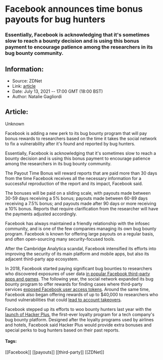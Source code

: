 # Facebook announces time bonus payouts for bug hunters
### Essentially, Facebook is acknowledging that it's sometimes slow to reach a bounty decision and is using this bonus payment to encourage patience among the researchers in its bug bounty community.

## Information:
+ Source: ZDNet
+ Link: [article](https://www.zdnet.com/article/facebook-announces-time-bonus-payouts-for-bug-hunters/)
+ Date: July 13, 2021 -- 17:00 GMT (18:00 BST)
+ Author: Natalie Gagliordi


## Article:
Unknown

Facebook is adding a new perk to its bug bounty program that will pay bonus rewards to researchers based on the time it takes the social network to fix a vulnerability after it's found and reported by bug hunters. 


Essentially, Facebook is acknowledging that it's sometimes slow to reach a bounty decision and is using this bonus payment to encourage patience among the researchers in its bug bounty community.  

The Payout Time Bonus will reward reports that are paid more than 30 days from the time Facebook receives all the necessary information for a successful reproduction of the report and its impact, Facebook said. 

The bonuses will be paid on a sliding scale, with payouts made between 30-59 days receiving a 5% bonus; payouts made between 60-89 days receiving a 7.5% bonus; and payouts made after 90 days or more receiving a 10% bonus. Reports that require clarification from the researcher will have the payments adjusted accordingly.

Facebook has always maintained a friendly relationship with the infosec community, and is one of the few companies managing its own bug bounty program. Facebook is known for offering large payouts on a regular basis, and often open-sourcing many security-focused tools.

After the Cambridge Analytica scandal, Facebook intensified its efforts into improving the security of its main platform and mobile apps, but also its adjacent third-party app ecosystem.

In 2018, Facebook started paying significant bug bounties to researchers who discovered exposures of user data [in popular Facebook third-party apps and games](https://www.zdnet.com/article/facebook-well-pay-you-to-track-down-apps-that-misuse-your-data/). The following year, the social network expanded its bug bounty program to offer rewards for finding cases where third-party services [exposed Facebook user access tokens](https://www.zdnet.com/article/facebook-bolsters-bug-bounty-program-rewards-on-offer-for-third-party-token-exposure/). Around the same time, Facebook also began offering rewards of up to $40,000 to researchers who found vulnerabilities that could [lead to account takeovers](https://www.zdnet.com/article/facebook-entices-researchers-with-40000-reward-for-account-takeover-vulnerabilities/).






Facebook stepped up its efforts to woo bounty hunters last year with the [launch of Hacker Plus](https://www.zdnet.com/article/facebook-launches-bug-bounty-loyalty-program/), the first-ever loyalty program for a tech company's bug bounty platform. Designed after the loyalty programs used by airlines and hotels, Facebook said Hacker Plus would provide extra bonuses and special perks to bug hunters based on their past reports.





#### Tags:
[[Facebook]] [[payouts]] [[third-party]] [[ZDNet]]

